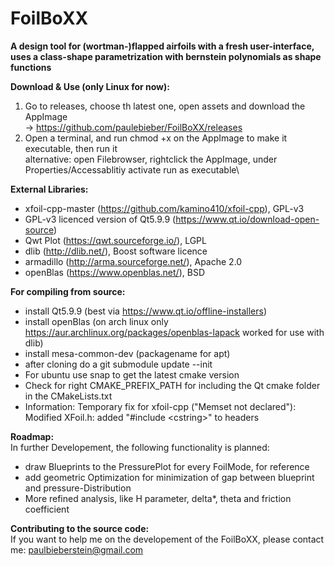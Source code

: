 # FoilBoXX
__A design tool for (wortman-)flapped airfoils with a fresh user-interface, uses a class-shape parametrization with bernstein polynomials as shape functions__

__Download & Use (only Linux for now):__

1) Go to releases, choose th latest one, open assets and download the AppImage\
    -> https://github.com/paulebieber/FoilBoXX/releases
2) Open a terminal, and run chmod +x on the AppImage to make it executable, then run it\
    alternative: open Filebrowser, rightclick the AppImage, under Properties/Accessablitiy activate run as executable\
    
__External Libraries:__
- xfoil-cpp-master (https://github.com/kamino410/xfoil-cpp), GPL-v3
- GPL-v3 licenced version of Qt5.9.9 (https://www.qt.io/download-open-source)
- Qwt Plot (https://qwt.sourceforge.io/), LGPL
- dlib (http://dlib.net/), Boost software licence
- armadillo (http://arma.sourceforge.net/), Apache 2.0
- openBlas (https://www.openblas.net/), BSD

__For compiling from source:__
- install Qt5.9.9 (best via https://www.qt.io/offline-installers)
- install openBlas (on arch linux only https://aur.archlinux.org/packages/openblas-lapack worked for use with dlib)
- install mesa-common-dev (packagename for apt)
- after cloning do a git submodule update --init
- For ubuntu use snap to get the latest cmake version
- Check for right CMAKE_PREFIX_PATH for including the Qt cmake folder in the CMakeLists.txt
- Information: Temporary fix for xfoil-cpp ("Memset not declared"): Modified XFoil.h: added "#include \<cstring\>" to headers

__Roadmap:__\
In further Developement, the following functionality is planned:
- draw Blueprints to the PressurePlot for every FoilMode, for reference
- add geometric Optimization for minimization of gap between blueprint and pressure-Distribution
- More refined analysis, like H parameter, delta*, theta and friction coefficient

__Contributing to the source code:__\
If you want to help me on the developement of the FoilBoXX, please contact me:
paulbieberstein@gmail.com
